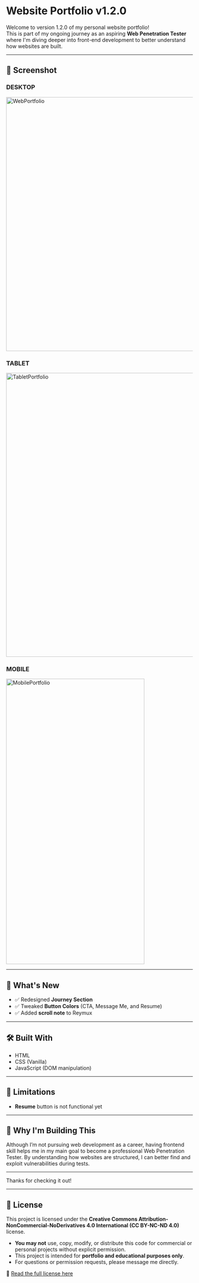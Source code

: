 # Website Portfolio v1.2.0

Welcome to version 1.2.0 of my personal website portfolio!  
This is part of my ongoing journey as an aspiring **Web Penetration Tester** where I'm diving deeper into front-end development to better understand how websites are built.

---

## 📸 Screenshot

### DESKTOP
<img width="1260" height="686" alt="WebPortfolio" src="https://github.com/user-attachments/assets/01d8fdb1-7dd3-4dfd-ae1c-fc2a610ec6c2" />

### TABLET
<img width="570" height="767" alt="TabletPortfolio" src="https://github.com/user-attachments/assets/27488079-7efd-4f6a-ad20-e4f8e2e63098" />

### MOBILE
<img width="373" height="771" alt="MobilePortfolio" src="https://github.com/user-attachments/assets/6f10a07b-17b4-4211-879a-b1b725cef5d9" />

---

## 📌 What's New

- ✅ Redesigned **Journey Section**
- ✅ Tweaked **Button Colors** (CTA, Message Me, and Resume)
- ✅ Added **scroll note** to Reymux

---

## 🛠️ Built With

- HTML
- CSS (Vanilla)
- JavaScript (DOM manipulation)
  
---

## 🚧 Limitations

- **Resume** button is not functional yet

---

## 🙌 Why I'm Building This

Although I’m not pursuing web development as a career, having frontend skill helps me in my main goal to become a professional Web Penetration Tester. By understanding how websites are structured, I can better find and exploit vulnerabilities during tests.

---

Thanks for checking it out!

---

## 📄 License

This project is licensed under the **Creative Commons Attribution-NonCommercial-NoDerivatives 4.0 International (CC BY-NC-ND 4.0)** license.

- **You may not** use, copy, modify, or distribute this code for commercial or personal projects without explicit permission.
- This project is intended for **portfolio and educational purposes only**.
- For questions or permission requests, please message me directly.

🔗 [Read the full license here](https://creativecommons.org/licenses/by-nc-nd/4.0/)

